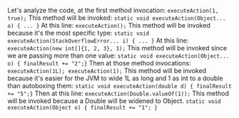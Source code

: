 Let's analyze the code, at the first method invocation: `executeAction(1, true);` This method will be invoked: `static void executeAction(Object... o) { ... }` At this line: `executeAction();` This method will be invoked because it's the most specific type: `static void executeAction(StackOverflowError... i) { ... }` At this line: `executeAction(new int[]{1, 2, 3}, 1);` This method will be invoked since we are passing more than one value: `static void executeAction(Object... o) { finalResult += "2";}` Then at those method invocations: `executeAction(1L); executeAction(1);` This method will be invoked because it's easier for the JVM to wide 1L as long and 1 as int to a double than autoboxing them: `static void executeAction(double d) { finalResult += "5";}` Then at this line: `executeAction(Double.valueOf(1));` This method will be invoked because a Double will be widened to Object. `static void executeAction(Object o) { finalResult += "1"; }`